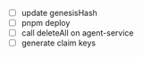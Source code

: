 - [ ] update genesisHash
- [ ] pnpm deploy <networkName>
- [ ] call deleteAll on agent-service
- [ ] generate claim keys
